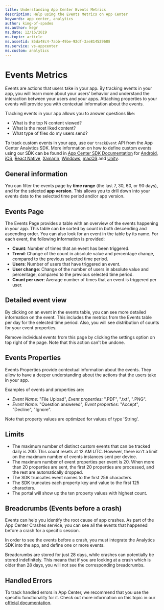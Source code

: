 ```yaml
---
title: Understanding App Center Events Metrics
description: Help using the Events Metrics on App Center
keywords: app center, analytics
author: king-of-spades
ms.author: kegr
ms.date: 12/16/2019
ms.topic: article
ms.assetid: 85da48c4-7abb-49be-92df-3ae814529688
ms.service: vs-appcenter
ms.custom: analytics
---
```


# Events Metrics
Events are actions that users take in your app. By tracking events in your app, you will learn more about your users' behavior and understand the interaction between your users and your apps. Attaching properties to your events will provide you with contextual information about the events.

Tracking events in your app allows you to answer questions like:

- What is the top N content viewed?
- What is the most liked content?
- What type of files do my users send?

To track custom events in your app, use our `trackEvent` API from the App Center Analytics SDK. More information on how to define custom events using our SDK can be found in [App Center SDK Documentation](~/sdk/index.md) for [Android](~/sdk/analytics/android.md), [iOS](~/sdk/analytics/ios.md), [React Native](~/sdk/analytics/react-native.md), [Xamarin](~/sdk/analytics/xamarin.md), [Windows](~/sdk/analytics/windows.md), [macOS](~/sdk/analytics/macos.md) and [Unity](~/sdk/analytics/unity.md).

## General information

You can filter the events page by **time range** (the last 7, 30, 60, or 90 days), and for the selected **app version**. This allows you to drill down into your events data to the selected time period and/or app version.

## Events Page

The Events Page provides a table with an overview of the events happening in your app. This table can be sorted by count in both descending and ascending order. You can also look for an event in the table by its name. For each event, the following information is provided:

- **Count**: Number of times that an event has been triggered.
- **Trend**: Change of the count in absolute value and percentage change, compared to the previous selected time period.
- **Users**: Number of users that have triggered an event.
- **User change**: Change of the number of users in absolute value and percentage, compared to the previous selected time period.
- **Count per user**: Average number of times that an event is triggered per user.

## Detailed event view

By clicking on an event in the events table, you can see more detailed information on the event. This includes the metrics from the Events table per day for the selected time period. Also, you will see distribution of counts for your event properties.

Remove individual events from this page by clicking the settings option on top right of the page. Note that this action can't be undone.

## Events Properties

Events Properties provide contextual information about the events. They allow to have a deeper understanding about the actions that the users take in your app.

Examples of events and properties are:

- *Event Name:* "File Upload", *Event properties:* ".PDF", ".txt", ".PNG".
- *Event Name:* "Question answered", *Event properties:* "Accept", "Decline", "Ignore".

Note that property values are optimized for values of type 'String'.

## Limits

- The maximum number of distinct custom events that can be tracked daily is 200. This count resets at 12 AM UTC. However, there isn't a limit on the maximum number of events instances sent per device.
- The maximum number of event properties per event is 20. When more than 20 properties are sent, the first 20 properties are processed, and the rest are automatically dropped.
- The SDK truncates event names to the first 256 characters.
- The SDK truncates each property key and value to the first 125 characters.
- The portal will show up the ten property values with highest count.

## Breadcrumbs (Events before a crash)

Events can help you identify the root cause of app crashes. As part of the App Center Crashes service, you can see all the events that happened before a crash for a specific session.

In order to see the events before a crash, you must integrate the Analytics SDK into the app, and define one or more events.

Breadcrumbs are stored for just 28 days, while crashes can potentially be stored indefinitely. This means that if you are looking at a crash which is older than 28 days, you will not see the corresponding breadcrumbs.

## Handled Errors

To track handled errors in App Center, we recommend that you use the specific functionality for it. Check out more information on this topic in our [official documentation](~/diagnostics/index.md#errors).
